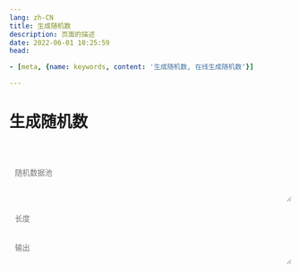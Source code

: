 ```yaml
---
lang: zh-CN   
title: 生成随机数  
description: 页面的描述  
date: 2022-06-01 10:25:59  
head:

- [meta, {name: keywords, content: '生成随机数, 在线生成随机数'}]

---
```


# 生成随机数

<br>
<br>
<label style="display: flex;">
   <textarea class="random-textarea" placeholder="随机数据池" ref="pool" v-model="pool"></textarea>
</label>
<br>
<label>
   <input type="number" v-model="valueLength" class="random-input" placeholder="长度"  @input="valueLengthInput"/>
</label>
<br><br>
<label style="display: flex;">
   <textarea type="text" v-model="result" class="random-textarea" placeholder="输出" style="min-height: 44px;max-height: 200px;"></textarea>
</label>
<br><br>
<label>
    <M-Button @click="generate()" text="生成" type="primary"></M-Button>
    &nbsp;&nbsp; 
    <M-Button @click="reset()" text="重置"></M-Button>
</label>

<script>

export default {
  name: 'Random',
  data(){
    return {
        valueLength: 8,
        cachePool: "0123456789\nabcdefghijklmnopqrstuvwxyz\nABCDEFGHIJKLMNOPQRSTUVWXYZ\n",
        pool: null,
        result: "",
    };
  },
  methods: {
        valueLengthInput(){
           if(this.valueLength > 200){
              this.valueLength = 200;
           }
        },
        generate() {
            let arrayPool = this.pool.replaceAll(" ","").replaceAll("\n","").split("");
            let str = "";
            for (let i = 0; i < this.valueLength; i++) {
                str+= arrayPool[Math.round(Math.random() * (arrayPool.length - 1))];
            }
            this.result = str;
        },
        reset() {
            this.valueLength = 8;
            this.pool = this.cachePool;
        }
  },
  mounted() {
     this.pool = this.cachePool;
     this.generate();
  },
}
</script>

<style scoped>
.random-input{
    transition: background-color var(--t-color), border-color var(--t-color);
    border-radius: 5px;
    height: 28px;
    color: var(--c-text);
    border: 1px solid var(--c-border);
    outline: none;
    background-color: var(--c-bg);
    padding-left : 0.75em;
}
.random-textarea{
    /*overflow: hidden;*/
    overflow-wrap: break-word; 
    max-height: 400px;
    min-height: 72px;
    resize: vertical;
    width: 100%;
    max-width: 100%;
    border-radius: 5px;
    outline: none;
    background-color: var(--c-bg);
    transition: background-color var(--t-color),border-color var(--t-color);
    color: var(--c-text);
    padding: 0.75em;
    border: 1px solid var(--c-border);
}
</style>

<Comment></Comment>
